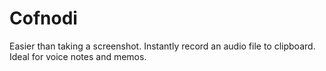 # Cofnodi
Easier than taking a screenshot. Instantly record an audio file to clipboard. Ideal for voice notes and memos.
